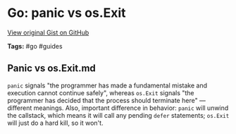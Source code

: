 # Go: panic vs os.Exit 

[View original Gist on GitHub](https://gist.github.com/Integralist/cbf2814b2565b540fdf986d4975a007a)

**Tags:** #go #guides

## Panic vs os.Exit.md

`panic` signals "the programmer has made a fundamental mistake and execution cannot continue safely", whereas `os.Exit` signals "the programmer has decided that the process should terminate here" — different meanings. Also, important difference in behavior: `panic` will unwind the callstack, which means it will call any pending `defer` statements; `os.Exit` will just do a hard kill, so it won't.

